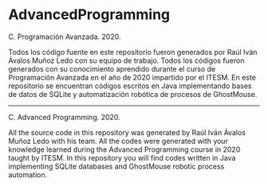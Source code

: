 # AdvancedProgramming

C. Programación Avanzada. 2020.

Todos los código fuente en este repositorio fueron generados por Raúl Iván Ávalos Muñoz Ledo con su equipo de trabajo. Todos los códigos fueron generados con su conocimiento aprendido durante el curso de Programación Avanzada en el año de 2020 impartido por el ITESM. En este repositorio se encuentran códigos escritos en Java implementando bases de datos de SQLite y automatización robótica de procesos de GhostMouse.

***********************************************************************************************************************************************

C. Advanced Programming. 2020.

All the source code in this repository was generated by Raúl Iván Ávalos Muñoz Ledo with his team. All the codes were generated with your knowledge learned during the Advanced Programming course in 2020 taught by ITESM. In this repository you will find codes written in Java implementing SQLite databases and GhostMouse robotic process automation.
